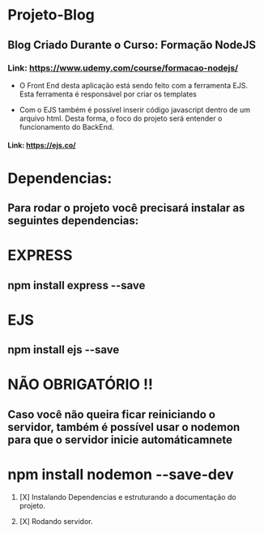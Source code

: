 # Projeto-Blog

## Blog Criado Durante o Curso: Formação NodeJS

### Link: https://www.udemy.com/course/formacao-nodejs/

- O Front End desta aplicação está sendo feito com  a ferramenta EJS. Esta ferramenta é responsável por criar
os templates

- Com o EJS também é possível inserir código javascript dentro de um arquivo html. Desta forma, o foco do projeto será entender o funcionamento do BackEnd.


#### Link: https://ejs.co/


# Dependencias:

## Para rodar o projeto você precisará instalar as seguintes dependencias:

# EXPRESS

## npm install express --save

# EJS 

## npm install ejs --save

# NÃO OBRIGATÓRIO !!

## Caso você não queira ficar reiniciando o servidor, também é possível usar o nodemon para que o servidor inicie automáticamnete

# npm install nodemon --save-dev


1. [X] Instalando Dependencias e estruturando a documentação do projeto.

1. [X] Rodando servidor.